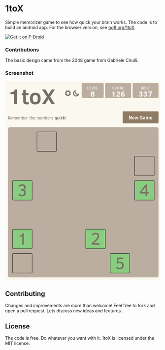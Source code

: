 # 1toX
Simple memorizer game to see how quick your brain works.
The code is to build an android app. For the browser version, see [og8.org/1toX](https://og8.org/1toX).

[<img src="https://fdroid.gitlab.io/artwork/badge/get-it-on.png"
     alt="Get it on F-Droid"
     height="80">](https://f-droid.org/packages/org.og8.a1tox/)

### Contributions
The basic design came from the 2048 game from Gabriele Cirulli.

### Screenshot

![](screenshot.png)

## Contributing
Changes and improvements are more than welcome! Feel free to fork and open a pull request. Lets discuss new ideas and feutures.

## License
The code is free. Do whatever you want with it. 
1toX is licensed under the MIT license.

